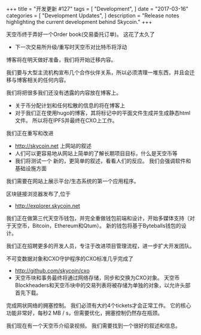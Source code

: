 +++
title = "开发更新 #127"
tags = [
    "Development",
]
date = "2017-03-16"
categories = [
    "Development Updates",
]
description = "Release notes highlighting the current development behind Skycoin."
+++

天空币终于弄好一个Order book(交易委托订单)。 这花了太久了

- 下一次交易所升级/重写时天空币对比特币将浮动


博客将在明天做好准备，我们将开始迁移内容。

我们要与大型主流机构宣布几个合作伙伴关系，所以必须清理一堆东西，并且会迁移与博客相关的任何内容。

我们将把很多我们还没有透露的内容放在博客上。

- 关于币分配计划和任何松散的信息的将在博客上
- 对于我们正在使用hugo的博客，其将标记中的平面文件生成并生成静态html文件。 所以将在IPFS并最终在CXO上工作。

我们正在重写和改进

- http://skycoin.net 上网站的叙述
- 人们可以更容易地从网站上简单的了解长期项目目标，什么是天空币等
- 我们将测试一个 新的，更简单的叙述，看看人们的反应。 我们会强调软件和基础设施方面

我们需要在网站上展示平台/生态系统的第一个应用程序。

区块链接浏览器发布了,位于

- http://explorer.skycoin.net

我们正在做第三代天空币钱包，并完全重做钱包前端和设计，开始多媒体支持（对于天空币，Bitcoin，Ethereum和Qtum）。 新的钱包将基于Byteballs钱包的设计。

我们正在招聘更多的开发人员，专注于改进项目管理流程，进一步扩大开发团队。

不可变数据对象和CXO守护程序的CXO标准几乎完成了

- http://github.com/skycoin/cxo
- 天空币块和事务最终将通过网络存储，同步和交换为CXO对象。 天空币 Blockheaders和天空币块中的交易列表将被存储为单独的对象，以允许头部首先下载。

完成网状网络的拥塞控制。 我们必须有大约4个tickets才会正常工作。 它的核心功能非常好，每秒2 MB / s，但需要优化，拥塞控制仍然存在瓶颈。

我们现在有一个天空币介绍录视频。 我们需要找到一个很好的叙述和信息。
